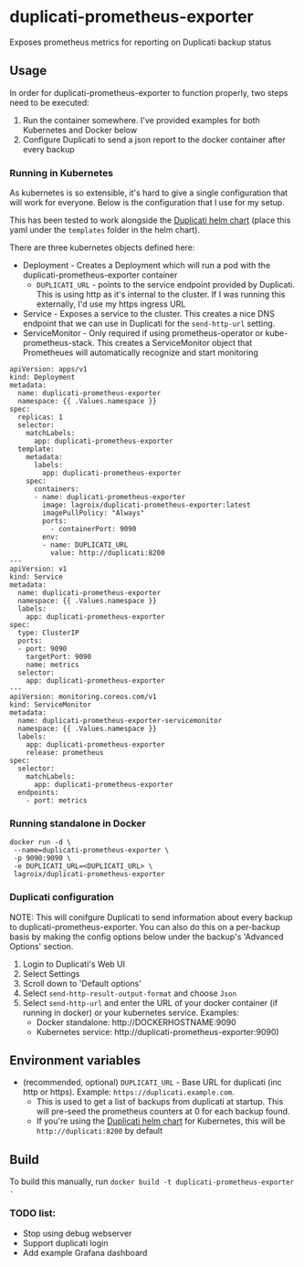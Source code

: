 # duplicati-prometheus-exporter
Exposes prometheus metrics for reporting on Duplicati backup status

## Usage

In order for duplicati-prometheus-exporter to function properly, two steps need to be executed:
1. Run the container somewhere. I've provided examples for both Kubernetes and Docker below
2. Configure Duplicati to send a json report to the docker container after every backup

###  Running in Kubernetes

As kubernetes is so extensible, it's hard to give a single configuration that will work for everyone. Below is the configuration that I use for my setup. 

This has been tested to work alongside the [Duplicati helm chart](https://artifacthub.io/packages/helm/k8s-at-home/duplicati) (place this yaml under the `templates` folder in the helm chart).

There are three kubernetes objects defined here:
* Deployment - Creates a Deployment which will run a pod with the duplicati-prometheus-exporter container
    * `DUPLICATI_URL` - points to the service endpoint provided by Duplicati. This is using http as it's internal to the cluster. If I was running this externally, I'd use my https ingress URL
* Service - Exposes a service to the cluster. This creates a nice DNS endpoint that we can use in Duplicati for the `send-http-url` setting.
* ServiceMonitor - Only required if using prometheus-operator or kube-prometheus-stack. This creates a ServiceMonitor object that Prometheues will automatically recognize and start monitoring

```
apiVersion: apps/v1
kind: Deployment
metadata:
  name: duplicati-prometheus-exporter
  namespace: {{ .Values.namespace }}
spec:
  replicas: 1
  selector:
    matchLabels:
      app: duplicati-prometheus-exporter
  template:
    metadata:
      labels:
        app: duplicati-prometheus-exporter
    spec:
      containers:
      - name: duplicati-prometheus-exporter
        image: lagroix/duplicati-prometheus-exporter:latest
        imagePullPolicy: "Always"
        ports:
          - containerPort: 9090
        env:
        - name: DUPLICATI_URL
          value: http://duplicati:8200
---
apiVersion: v1
kind: Service
metadata:
  name: duplicati-prometheus-exporter
  namespace: {{ .Values.namespace }}
  labels:
    app: duplicati-prometheus-exporter
spec:
  type: ClusterIP
  ports:
  - port: 9090
    targetPort: 9090
    name: metrics
  selector:
    app: duplicati-prometheus-exporter
---
apiVersion: monitoring.coreos.com/v1
kind: ServiceMonitor
metadata:
  name: duplicati-prometheus-exporter-servicemonitor
  namespace: {{ .Values.namespace }}
  labels:
    app: duplicati-prometheus-exporter
    release: prometheus
spec:
  selector:
    matchLabels:
      app: duplicati-prometheus-exporter
  endpoints:
    - port: metrics
```

###  Running standalone in Docker

```
docker run -d \
 --name=duplicati-prometheus-exporter \
 -p 9090:9090 \
 -e DUPLICATI_URL=<DUPLICATI_URL> \
 lagroix/duplicati-prometheus-exporter

```

### Duplicati configuration

NOTE: This will conifgure Duplicati to send information about every backup to duplicati-prometheus-exporter. You can also do this on a per-backup basis by making the config options below under the backup's 'Advanced Options' section.

1. Login to Duplicati's Web UI
2. Select Settings
3. Scroll down to 'Default options'
4. Select `send-http-result-output-format` and choose `Json`
5. Select `send-http-url` and enter the URL of your docker container (if running in docker) or your kubernetes service. Examples:
    * Docker standalone: http://DOCKERHOSTNAME:9090
    * Kubernetes service: http://duplicati-prometheus-exporter:9090)


## Environment variables

* (recommended, optional) `DUPLICATI_URL` - Base URL for duplicati (inc http or https). Example: `https://duplicati.example.com`.
    * This is used to get a list of backups from duplicati at startup. This will pre-seed the prometheus counters at 0 for each backup found.
    * If you're using the [Duplicati helm chart](https://artifacthub.io/packages/helm/k8s-at-home/duplicati) for Kubernetes, this will be `http://duplicati:8200` by default



## Build

To build this manually, run `docker build -t duplicati-prometheus-exporter .`



### TODO list:
* Stop using debug webserver
* Support duplicati login
* Add example Grafana dashboard